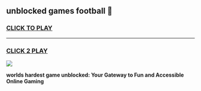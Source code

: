 
## unblocked games football 👋
<h3>
<a href="https://premium.freeplayer.one?title=unblocked_games_football&ref=12F">CLICK TO PLAY</a></h3>
<hr>

<h3>
<a href="https://premium.freeplayer.one?title=unblocked_games_football&ref=12F">CLICK 2 PLAY</a>
  
</h3>

<a href="https://premium.freeplayer.one?title=unblocked_games_football&ref=12F/"><img src="https://clearcache.store/games.png"></a>


**worlds hardest game unblocked: Your Gateway to Fun and Accessible Online Gaming**
